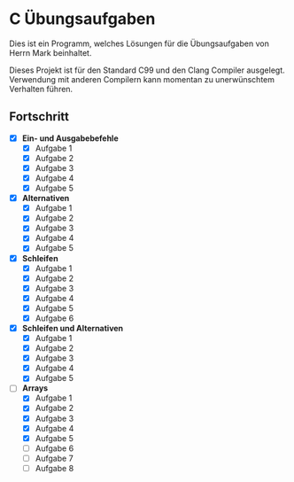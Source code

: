 # C Übungsaufgaben
Dies ist ein Programm, welches Lösungen für die Übungsaufgaben von Herrn Mark beinhaltet.

Dieses Projekt ist für den Standard C99 und den Clang Compiler ausgelegt. Verwendung mit anderen Compilern kann momentan zu unerwünschtem Verhalten führen.

## Fortschritt
- [x] **Ein- und Ausgabebefehle**
    - [x] Aufgabe 1
    - [x] Aufgabe 2
    - [x] Aufgabe 3
    - [x] Aufgabe 4
    - [x] Aufgabe 5
- [x] **Alternativen**
    - [x] Aufgabe 1
    - [x] Aufgabe 2
    - [x] Aufgabe 3
    - [x] Aufgabe 4
    - [x] Aufgabe 5
- [x] **Schleifen**
    - [x] Aufgabe 1
    - [x] Aufgabe 2
    - [x] Aufgabe 3
    - [x] Aufgabe 4
    - [x] Aufgabe 5
    - [x] Aufgabe 6
- [x] **Schleifen und Alternativen**
    - [x] Aufgabe 1
    - [x] Aufgabe 2
    - [x] Aufgabe 3
    - [x] Aufgabe 4
    - [x] Aufgabe 5
- [ ] **Arrays**
    - [x] Aufgabe 1
    - [x] Aufgabe 2
    - [x] Aufgabe 3
    - [x] Aufgabe 4
    - [x] Aufgabe 5
    - [ ] Aufgabe 6
    - [ ] Aufgabe 7
    - [ ] Aufgabe 8
